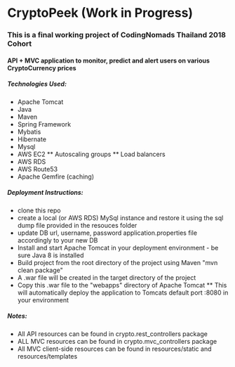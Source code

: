 # CryptoPeek (Work in Progress)

### This is a final working project of CodingNomads Thailand 2018 Cohort 

#### API + MVC application to monitor, predict and alert users on various CryptoCurrency prices

##### Technologies Used:
* Apache Tomcat
* Java
* Maven
* Spring Framework
* Mybatis
* Hibernate
* Mysql
* AWS EC2
** Autoscaling groups
** Load balancers
* AWS RDS
* AWS Route53
* Apache Gemfire (caching)

##### Deployment Instructions:
* clone this repo
* create a local (or AWS RDS) MySql instance and restore it using the sql dump file provided in the resouces folder
* update DB url, username, password application.properties file accordingly to your new DB
* Install and start Apache Tomcat in your deployment environment - be sure Java 8 is installed
* Build project from the root directory of the project using Maven "mvn clean package"
* A .war file will be created in the target directory of the project
* Copy this .war file to the "webapps" directory of Apache Tomcat 
** This will automatically deploy the application to Tomcats default port :8080 in your environment

##### Notes:
* All API resources can be found in crypto.rest_controllers package
* ALL MVC resources can be found in crypto.mvc_controllers package
* All MVC client-side resources can be found in resources/static and resources/templates
